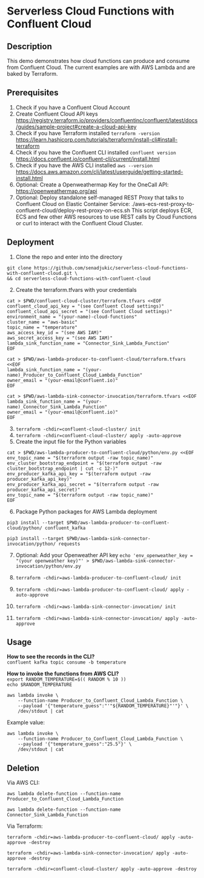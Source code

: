 # Serverless Cloud Functions with Confluent Cloud

## Description
This demo demonstrates how cloud functions can produce and consume from Confluent Cloud. The current examples are with AWS Lambda and are baked by Terraform.

## Prerequisites
1. Check if you have a Confluent Cloud Account
2. Create Confluent Cloud API keys <br> https://registry.terraform.io/providers/confluentinc/confluent/latest/docs/guides/sample-project#create-a-cloud-api-key
3. Check if you have Terraform installed `terraform -version` <br> https://learn.hashicorp.com/tutorials/terraform/install-cli#install-terraform
4. Check if you have the Confluent CLI installed `confluent version` <br> https://docs.confluent.io/confluent-cli/current/install.html
5. Check if you have the AWS CLI installed `aws --version` <br> https://docs.aws.amazon.com/cli/latest/userguide/getting-started-install.html
6. Optional: Create a Openweathermap Key for the OneCall API: https://openweathermap.org/api
7. Optional: Deploy standalone self-managed REST Proxy that talks to Confluent Cloud on Elastic Container Service: ./aws-ecs-rest-proxy-to-confluent-cloud/deploy-rest-proxy-on-ecs.sh This script deploys ECR, ECS and few other AWS resources to use REST calls by Cloud Functions or curl to interact with the Confluent Cloud Cluster.

## Deployment
1. Clone the repo and enter into the directory
``` 
git clone https://github.com/senadjukic/serverless-cloud-functions-with-confluent-cloud.git \
&& cd serverless-cloud-functions-with-confluent-cloud 
```

2. Create the terraform.tfvars with your credentials

```
cat > $PWD/confluent-cloud-cluster/terraform.tfvars <<EOF
confluent_cloud_api_key = "(see Confluent Cloud settings)"
confluent_cloud_api_secret = "(see Confluent Cloud settings)"
environment_name = "(your-name)-cloud-functions"
cluster_name = "aws-basic"
topic_name = "temperature"
aws_access_key_id = "(see AWS IAM)"
aws_secret_access_key = "(see AWS IAM)"
lambda_sink_function_name = "Connector_Sink_Lambda_Function"
EOF

cat > $PWD/aws-lambda-producer-to-confluent-cloud/terraform.tfvars <<EOF
lambda_sink_function_name = "(your-name)_Producer_to_Confluent_Cloud_Lambda_Function"
owner_email = "(your-email@confluent.io)"
EOF

cat > $PWD/aws-lambda-sink-connector-invocation/terraform.tfvars <<EOF
lambda_sink_function_name = "(your-name)_Connector_Sink_Lambda_Function"
owner_email = "(your-email@confluent.io)"
EOF
```

3. `terraform -chdir=confluent-cloud-cluster/ init`
4. `terraform -chdir=confluent-cloud-cluster/ apply -auto-approve`
5. Create the input file for the Python variables

```
cat > $PWD/aws-lambda-producer-to-confluent-cloud/python/env.py <<EOF
env_topic_name = "$(terraform output -raw topic_name)"
env_cluster_bootstrap_endpoint = "$(terraform output -raw cluster_bootstrap_endpoint | cut -c 12-)"
env_producer_kafka_api_key = "$(terraform output -raw producer_kafka_api_key)"
env_producer_kafka_api_secret = "$(terraform output -raw producer_kafka_api_secret)"
env_topic_name = "$(terraform output -raw topic_name)"
EOF
```

6. Package Python packages for AWS Lambda deployment
```
pip3 install --target $PWD/aws-lambda-producer-to-confluent-cloud/python/ confluent_kafka

pip3 install --target $PWD/aws-lambda-sink-connector-invocation/python/ requests
```
7. Optional: Add your Openweather API key
`echo 'env_openweather_key = "(your openweather key)"' > $PWD/aws-lambda-sink-connector-invocation/python/env.py`

8. `terraform -chdir=aws-lambda-producer-to-confluent-cloud/ init`
9. `terraform -chdir=aws-lambda-producer-to-confluent-cloud/ apply -auto-approve`

10. `terraform -chdir=aws-lambda-sink-connector-invocation/ init`
11. `terraform -chdir=aws-lambda-sink-connector-invocation/ apply -auto-approve`

## Usage

**How to see the records in the CLI?** <br>
```confluent kafka topic consume -b temperature```

**How to invoke the functions from AWS CLI?** <br>
```export RANDOM_TEMPERATURE=$(( RANDOM % 10 ))``` <br>
```echo $RANDOM_TEMPERATURE``` <br>

```
aws lambda invoke \
    --function-name Producer_to_Confluent_Cloud_Lambda_Function \
    --payload '{"temperature_guess":"'"${RANDOM_TEMPERATURE}"'"}' \
    /dev/stdout | cat
``` 

Example value:

```
aws lambda invoke \
    --function-name Producer_to_Confluent_Cloud_Lambda_Function \
    --payload '{"temperature_guess":"25.5"}' \
    /dev/stdout | cat
```

## Deletion

Via AWS CLI:
```
aws lambda delete-function --function-name Producer_to_Confluent_Cloud_Lambda_Function

aws lambda delete-function --function-name Connector_Sink_Lambda_Function
```

Via Terraform:

```
terraform -chdir=aws-lambda-producer-to-confluent-cloud/ apply -auto-approve -destroy

terraform -chdir=aws-lambda-sink-connector-invocation/ apply -auto-approve -destroy

terraform -chdir=confluent-cloud-cluster/ apply -auto-approve -destroy
```


